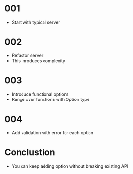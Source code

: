 # 001
- Start with typical server

# 002
- Refactor server
- This inroduces complexity

# 003
- Introduce functional options
- Range over functions with Option type

# 004
- Add validation with error for each option

# Conclustion
- You can keep adding option without breaking existing API
